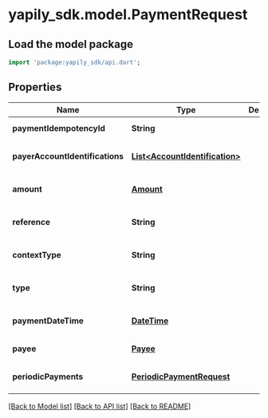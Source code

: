 # yapily_sdk.model.PaymentRequest

## Load the model package
```dart
import 'package:yapily_sdk/api.dart';
```

## Properties
Name | Type | Description | Notes
------------ | ------------- | ------------- | -------------
**paymentIdempotencyId** | **String** |  | [default to null]
**payerAccountIdentifications** | [**List&lt;AccountIdentification&gt;**](AccountIdentification.md) |  | [optional] [default to []]
**amount** | [**Amount**](Amount.md) |  | [optional] [default to null]
**reference** | **String** |  | [optional] [default to null]
**contextType** | **String** |  | [optional] [default to null]
**type** | **String** |  | [optional] [default to null]
**paymentDateTime** | [**DateTime**](DateTime.md) |  | [optional] [default to null]
**payee** | [**Payee**](Payee.md) |  | [default to null]
**periodicPayments** | [**PeriodicPaymentRequest**](PeriodicPaymentRequest.md) |  | [optional] [default to null]

[[Back to Model list]](../README.md#documentation-for-models) [[Back to API list]](../README.md#documentation-for-api-endpoints) [[Back to README]](../README.md)


